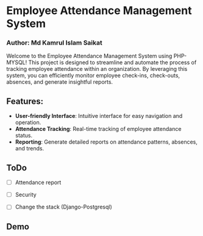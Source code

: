 # Employee Attendance Management System


### Author: Md Kamrul Islam Saikat

Welcome to the Employee Attendance Management System using PHP-MYSQL! This project is designed to streamline and automate the process of tracking employee attendance within an organization. By leveraging this system, you can efficiently monitor employee check-ins, check-outs, absences, and generate insightful reports.

## Features:
- **User-friendly Interface**: Intuitive interface for easy navigation and operation.
- **Attendance Tracking**: Real-time tracking of employee attendance status.
- **Reporting**: Generate detailed reports on attendance patterns, absences, and trends.

## ToDo
- [ ] Attendance report
- [ ] Security
- [ ] Change the stack (Django-Postgresql)


## Demo
[](/img/demo.png)